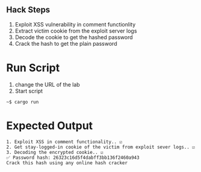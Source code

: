 ## Hack Steps
1. Exploit XSS vulnerability in comment functionlity
2. Extract victim cookie from the exploit server logs
3. Decode the cookie to get the hashed password
4. Crack the hash to get the plain password

# Run Script
1. change the URL of the lab
2. Start script
```
~$ cargo run
```

# Expected Output
```
1. Exploit XSS in comment functionality.. ☑️
2. Get stay-logged-in cookie of the victim from exploit sever logs.. ☑️
3. Decoding the encrypted cookie.. ☑️
✅ Password hash: 26323c16d5f4dabff3bb136f2460a943
Crack this hash using any online hash cracker
```

